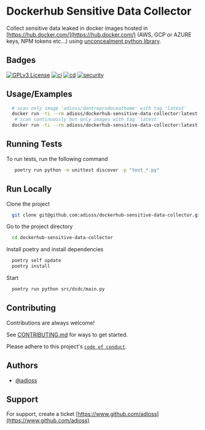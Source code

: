 # Dockerhub Sensitive Data Collector

Collect sensitive data leaked in docker images hosted in [https://hub.docker.com/](https://hub.docker.com/) (AWS, GCP or
AZURE keys, NPM tokens etc...) using [unconcealment python library](https://github.com/adioss/unconcealment).

## Badges

[![GPLv3 License](https://img.shields.io/badge/License-GPL%20v3-yellow.svg)](https://opensource.org/licenses/)
[![ci](https://github.com/adioss/dockerhub-sensitive-data-collector/actions/workflows/ci.yml/badge.svg)](https://github.com/adioss/dockerhub-sensitive-data-collector/actions/workflows/ci.yml)
[![cd](https://github.com/adioss/dockerhub-sensitive-data-collector/actions/workflows/cd.yml/badge.svg)](https://github.com/adioss/dockerhub-sensitive-data-collector/actions/workflows/cd.yml)
[![security](https://github.com/adioss/dockerhub-sensitive-data-collector/actions/workflows/security.yml/badge.svg)](https://github.com/adioss/dockerhub-sensitive-data-collector/actions/workflows/security.yml)

## Usage/Examples

```bash
  # scan only image 'adioss/dontreproduceathome' with tag 'latest'
  docker run -ti --rm adioss/dockerhub-sensitive-data-collector:latest -t adioss/dontreproduceathome:latest 
   # scan continuously but only images with tag 'latest'
  docker run -ti --rm adioss/dockerhub-sensitive-data-collector:latest -r ".*latest"
```

## Running Tests

To run tests, run the following command

```bash
   poetry run python -m unittest discover -p "test_*.py"
```

## Run Locally

Clone the project

```bash
  git clone git@github.com:adioss/dockerhub-sensitive-data-collector.git
```

Go to the project directory

```bash
  cd dockerhub-sensitive-data-collector
```

Install poetry and install dependencies

```bash
  poetry self update
  poetry install
```

Start

```bash
  poetry run python src/dsdc/main.py 
```

## Contributing

Contributions are always welcome!

See [CONTRIBUTING.md](CONTRIBUTING.md) for ways to get started.

Please adhere to this project's [`code of conduct`](CODE_OF_CONDUCT.md).

## Authors

- [@adioss](https://www.github.com/adioss)

## Support

For support, create a ticket [https://www.github.com/adioss](https://www.github.com/adioss)